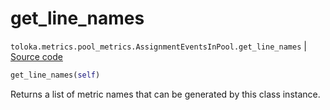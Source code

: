# get_line_names
`toloka.metrics.pool_metrics.AssignmentEventsInPool.get_line_names` | [Source code](https://github.com/Toloka/toloka-kit/blob/v1.2.0.post1/src/metrics/pool_metrics.py#L125)

```python
get_line_names(self)
```

Returns a list of metric names that can be generated by this class instance.

